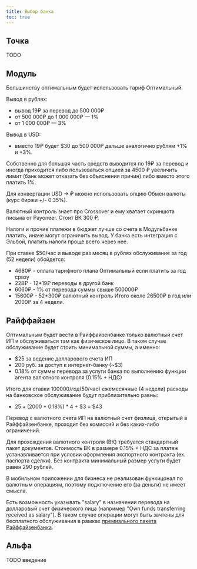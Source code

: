 ```yaml
---
title: Выбор банка
toc: true
---
```


## Точка

TODO

## Модуль

Большинству оптимальным будет использовать тариф Оптимальный.

Вывод в рублях:
- вывод 19₽ за перевод до 500 000₽
- от 500 000₽ до 1 000 000₽ — 1%
- от 1 000 000₽ — 3%

Вывод в USD:
- вместо 19₽ будет $30 до 500 000₽ дальше аналогично рублям +1% и +3%.

Собственно для большая часть средств выводится по 19₽ за перевод и иногда приходится либо пользоваться опцией за 4500 ₽ увеличить лимит (банк может отказать без объяснения причин) либо вместо этого платить 1%.

Для конвертации USD -> ₽ можно использовать опцию Обмен валюты (курс биржи +/- 0.35%).

Валютный контроль знает про Crossover и ему хватает скриншота письма от Payoneer. Стоит ВК 300 ₽.

Налоги и прочие платежи в бюджет лучше со счета в Модульбанке платить, иначе могут ограничить вывод. У банка есть интеграция с Эльбой, платить налоги проще всего через нее.

При ставке $50/час и выводе раз месяц в рублях обслуживание за год (52 недели) обойдется:
- 4680₽ - оплата тарифного плана Оптимальный если платить за год сразу 
- 228₽ - 12*19₽ переводы в другой банк
- 6060₽ - 1% от перевода суммы свыше 500000₽
- 15600₽ - 52*300₽ валютный контроль
Итого около 26500₽ в год или 2000₽ за 4 недели. 

## Райффайзен

Оптимальным будет вести в Райффайзенбанке только валютный счет ИП и обслуживаться там как физическое лицо. 
В таком случае обслуживание будет стоить минимальной суммы, а именно:
- $25 за ведение долларового счета ИП
- 200 руб. за доступ к интернет-банку (~$3)
- 0.18% от суммы перевода за услуги банка по выполнению функции агента валютного контроля (0.15% + НДС)

Итого для ставки $100000/год ($50/час) ежемесячные (4 недели) расходы на банковское обслуживание будут приблизительно равны:  
- $25 + ($2000 * 0.18%) * 4 + $3 = $43

Перевод с валютного счета ИП на валютный счет физлица, открытый в Райффайзенбанке, проходит без комиссий и без каких-либо ограничений.

Для прохождения валютного контроля (ВК) требуется стандартный пакет документов. 
Стоимость ВК в размере 0.15% + НДС за платеж устанавливается при условии оформления экспортного контракта (ex. паспорта сделки). 
Без контракта минимальный размер услуги будет равен 290 рублей.

В мобильном приложении для бизнеса не реализован функицонал по валютным операциям, поэтому подключение его (за деньги) не имеет смысла.

Есть возможность указывать "salary" в назначении перевода на долларовый счет физического лица (например "Own funds transferring received as salary"). 
В таком случае операции могут быть зачтены для бесплатного обслуживания в рамках [премиального пакета Райффайзенбанка](https://www.raiffeisen.ru/premium_service/premiumbanking/products/service/?active_tab=tab-1).
 
## Альфа

TODO введение

